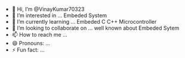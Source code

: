 - 👋 Hi, I’m @VinayKumar70323
- 👀 I’m interested in ... Embeded System 
- 🌱 I’m currently learning ... Embeded C C++ Microcontroller 
- 💞️ I’m looking to collaborate on ... well known about Embeded Sytem 
- 📫 How to reach me ... 
- 😄 Pronouns: ...
- ⚡ Fun fact: ...

<!---
VinayKumar70323/VinayKumar70323 is a ✨ special ✨ repository because its `README.md` (this file) appears on your GitHub profile.
You can click the Preview link to take a look at your changes.
--->
